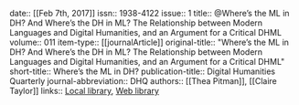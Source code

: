 date:: [[Feb 7th, 2017]]
issn:: 1938-4122
issue:: 1
title:: @Where’s the ML in DH? And Where’s the DH in ML? The Relationship between Modern Languages and Digital Humanities, and an Argument for a Critical DHML
volume:: 011
item-type:: [[journalArticle]]
original-title:: "Where’s the ML in DH? And Where’s the DH in ML? The Relationship between Modern Languages and Digital Humanities, and an Argument for a Critical DHML"
short-title:: Where’s the ML in DH?
publication-title:: Digital Humanities Quarterly
journal-abbreviation:: DHQ
authors:: [[Thea Pitman]], [[Claire Taylor]]
links:: [Local library](zotero://select/groups/2386895/items/EJRU8FCM), [Web library](https://www.zotero.org/groups/2386895/items/EJRU8FCM)
